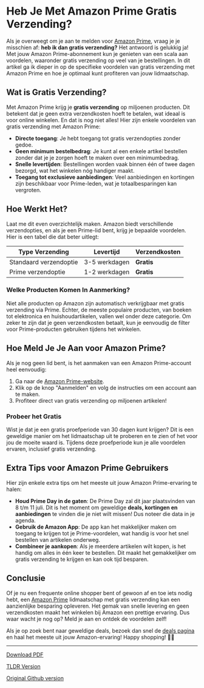 # Heb Je Met Amazon Prime Gratis Verzending?

Als je overweegt om je aan te melden voor [Amazon Prime](https://amzn.to/44lnnKN), vraag je je misschien af: **heb ik dan gratis verzending?** Het antwoord is gelukkig ja! Met jouw Amazon Prime-abonnement kun je genieten van een scala aan voordelen, waaronder gratis verzending op veel van je bestellingen. In dit artikel ga ik dieper in op de specifieke voordelen van gratis verzending met Amazon Prime en hoe je optimaal kunt profiteren van jouw lidmaatschap.

## Wat is Gratis Verzending?

Met Amazon Prime krijg je **gratis verzending** op miljoenen producten. Dit betekent dat je geen extra verzendkosten hoeft te betalen, wat ideaal is voor online winkelen. En dat is nog niet alles! Hier zijn enkele voordelen van gratis verzending met Amazon Prime:

- **Directe toegang**: Je hebt toegang tot gratis verzendopties zonder gedoe.
- **Geen minimum bestelbedrag**: Je kunt al een enkele artikel bestellen zonder dat je je zorgen hoeft te maken over een minimumbedrag.
- **Snelle levertijden**: Bestellingen worden vaak binnen één of twee dagen bezorgd, wat het winkelen nóg handiger maakt.
- **Toegang tot exclusieve aanbiedingen**: Veel aanbiedingen en kortingen zijn beschikbaar voor Prime-leden, wat je totaalbesparingen kan vergroten.

## Hoe Werkt Het?

Laat me dit even overzichtelijk maken. Amazon biedt verschillende verzendopties, en als je een Prime-lid bent, krijg je bepaalde voordelen. Hier is een tabel die dat beter uitlegt:

| **Type Verzending**        | **Levertijd**            | **Verzendkosten**    |
|----------------------------|---------------------------|-----------------------|
| Standaard verzendoptie     | 3-5 werkdagen            | **Gratis**            |
| Prime verzendoptie         | 1-2 werkdagen             | **Gratis**            |

### Welke Producten Komen In Aanmerking?

Niet alle producten op Amazon zijn automatisch verkrijgbaar met gratis verzending via Prime. Echter, de meeste populaire producten, van boeken tot elektronica en huishoudartikelen, vallen wel onder deze categorie. Om zeker te zijn dat je geen verzendkosten betaalt, kun je eenvoudig de filter voor Prime-producten gebruiken tijdens het winkelen.

## Hoe Meld Je Je Aan voor Amazon Prime?

Als je nog geen lid bent, is het aanmaken van een Amazon Prime-account heel eenvoudig:

1. Ga naar de [Amazon Prime-website](https://amzn.to/44lnnKN).
2. Klik op de knop "Aanmelden" en volg de instructies om een account aan te maken.
3. Profiteer direct van gratis verzending op miljoenen artikelen!

### Probeer het Gratis

Wist je dat je een gratis proefperiode van 30 dagen kunt krijgen? Dit is een geweldige manier om het lidmaatschap uit te proberen en te zien of het voor jou de moeite waard is. Tijdens deze proefperiode kun je alle voordelen ervaren, inclusief gratis verzending.

## Extra Tips voor Amazon Prime Gebruikers

Hier zijn enkele extra tips om het meeste uit jouw Amazon Prime-ervaring te halen:

- **Houd Prime Day in de gaten**: De Prime Day zal dit jaar plaatsvinden van 8 t/m 11 juli. Dit is het moment om geweldige **deals, kortingen en aanbiedingen** te vinden die je niet wilt missen! Dus noteer die data in je agenda.
- **Gebruik de Amazon App**: De app kan het makkelijker maken om toegang te krijgen tot je Prime-voordelen, wat handig is voor het snel bestellen van artikelen onderweg.
- **Combineer je aankopen**: Als je meerdere artikelen wilt kopen, is het handig om alles in één keer te bestellen. Dit maakt het gemakkelijker om gratis verzending te krijgen en kan ook tijd besparen.

## Conclusie

Of je nu een frequente online shopper bent of gewoon af en toe iets nodig hebt, een [Amazon Prime](https://amzn.to/44lnnKN) lidmaatschap met gratis verzending kan een aanzienlijke besparing opleveren. Het gemak van snelle levering en geen verzendkosten maakt het winkelen bij Amazon een prettige ervaring. Dus waar wacht je nog op? Meld je aan en ontdek de voordelen zelf!

Als je op zoek bent naar geweldige deals, bezoek dan snel de [deals pagina](https://amzn.to/3ZJELHE) en haal het meeste uit jouw Amazon-ervaring! Happy shopping! 🛒✨

---
[Download PDF](https://github.com/kijkeens/heb-je-met-amazon-prime-gratis-verzending/blob/main/heb-je-met-amazon-prime-gratis-verzending.pdf)

[TLDR Version](https://gist.github.com/kijkeens/0249bc77f29fdcb27c7e86e0405174fb)

[Original Github version](https://github.com/kijkeens/heb-je-met-amazon-prime-gratis-verzending#readme)
